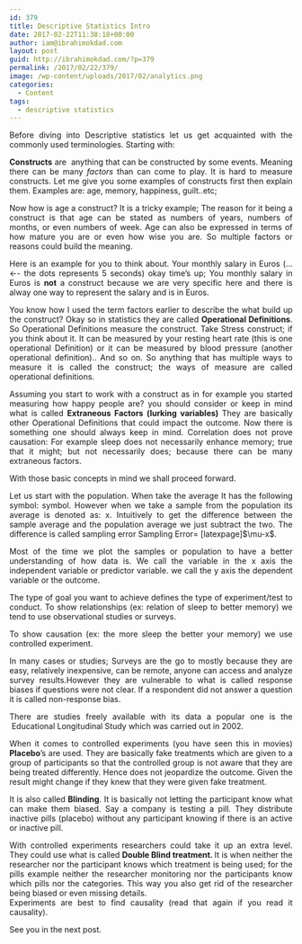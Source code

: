 ```yaml
---
id: 379
title: Descriptive Statistics Intro
date: 2017-02-22T11:38:18+00:00
author: iam@ibrahimokdad.com
layout: post
guid: http://ibrahimokdad.com/?p=379
permalink: /2017/02/22/379/
image: /wp-content/uploads/2017/02/analytics.png
categories:
  - Content
tags:
  - descriptive statistics
---
```

<p style="text-align: justify;">
  Before diving into Descriptive statistics let us get acquainted with the commonly used terminologies. Starting with:
</p>

<p style="text-align: justify;">
  <span style="font-weight: 400;"><strong>Constructs</strong> are  anything that can be constructed by some events. Meaning there can be many </span><i><span style="font-weight: 400;">factors </span></i><span style="font-weight: 400;">than can come to play. It is hard to measure constructs. Let me give you some examples of constructs first then explain them. Examples are: age, memory, happiness, guilt..etc; </span>
</p>

<p style="text-align: justify;">
  <span style="font-weight: 400;">Now how is age a construct? It is a tricky example; The reason for it being a construct is that age can be stated as numbers of years, numbers of months, or even numbers of week. Age can also be expressed in terms of how mature you are or even how wise you are. So multiple factors or reasons could build the meaning. </span>
</p>

<p style="text-align: justify;">
  <span style="font-weight: 400;">Here is an example for you to think about. Your monthly salary in Euros (&#8230; ←- the dots represents 5 seconds) okay time&#8217;s up; You monthly salary in Euros is </span><b>not</b><span style="font-weight: 400;"> a construct because we are very specific here and there is alway one way to represent the salary and is in Euros.</span>
</p>

<p style="text-align: justify;">
  <!--more-->
</p>

<p style="text-align: justify;">
  <span style="font-weight: 400;">You know how I used the term factors earlier to describe the what build up the construct? Okay so in statistics they are called </span><b>Operational Definitions</b><span style="font-weight: 400;">. So Operational Definitions measure the construct. Take Stress construct; if you think about it. It can be measured by your resting heart rate (this is one operational Definition) or it can be measured by blood pressure (another operational definition).. And so on. So anything that has multiple ways to measure it is called the construct; the ways of measure are called operational definitions.</span>
</p>

<p style="text-align: justify;">
  <span style="font-weight: 400;">Assuming you start to work with a construct as in for example you started measuring how happy people are? you should consider or keep in mind what is called </span><b>Extraneous Factors (lurking variables) </b><span style="font-weight: 400;">They are basically other Operational Definitions that could impact the outcome. Now there is something one should always keep in mind. Correlation does not prove causation: For example sleep does not necessarily enhance memory; true that it might; but not necessarily does; because there can be many extraneous factors.</span>
</p>

<p style="text-align: justify;">
  <span style="font-weight: 400;">With those basic concepts in mind we shall proceed forward.</span>
</p>

<p style="text-align: justify;">
  <span style="font-weight: 400;">Let us start with the population. When take the average It has the following symbol: </span><span style="font-weight: 400;">symbol. However when we take a sample from the population its average is denoted as: </span><span style="font-weight: 400;">x</span><span style="font-weight: 400;">. Intuitively to get the difference between the sample average and the population average we just subtract the two. The difference is called sampling error Sampling Error= [latexpage]$\mu-x$.</span>
</p>

<p style="text-align: justify;">
  <span style="font-weight: 400;">Most of the time we plot the samples or population to have a better understanding of how data is. We call the variable in the x axis the independent variable or predictor variable. we call the y axis the dependent variable or the outcome.</span>
</p>

<p style="text-align: justify;">
  <span style="font-weight: 400;">The type of goal you want to achieve defines the type of experiment/test to conduct. To show relationships (ex: relation of sleep to better memory) we tend to use observational studies or surveys.</span>
</p>

<p style="text-align: justify;">
  <span style="font-weight: 400;">To show causation (ex: the more sleep the better your memory) we use controlled experiment.</span>
</p>

<p style="text-align: justify;">
  <span style="font-weight: 400;">In many cases or studies; Surveys are the go to mostly because they are easy, relatively inexpensive, can be remote, anyone can access and analyze survey results.However they are vulnerable to what is called response biases if questions were not clear. If a respondent did not answer a question it is called non-response bias.</span>
</p>

<p style="text-align: justify;">
  <span style="font-weight: 400;">There are studies freely available with its data a popular one is the  Educational Longitudinal Study which was carried out in 2002.</span>
</p>

<p style="text-align: justify;">
  <span style="font-weight: 400;">When it comes to controlled experiments (you have seen this in movies) </span><b>Placebo</b><span style="font-weight: 400;">’s are used. They are basically fake treatments which are given to a group of participants so that the controlled group is not aware that they are being treated differently. Hence does not jeopardize the outcome. Given the result might change if they knew that they were given fake treatment.</span>
</p>

<p style="text-align: justify;">
  <span style="font-weight: 400;">It is also called </span><b>Blinding</b><span style="font-weight: 400;">. It is basically not letting the participant know what can make them biased. Say a company is testing a pill. They distribute inactive pills (placebo) without any participant knowing if there is an active or inactive pill.</span>
</p>

<p style="text-align: justify;">
  <span style="font-weight: 400;">With controlled experiments researchers could take it up an extra level. They could use what is called </span><b>Double Blind treatment. </b><span style="font-weight: 400;">It is when neither the researcher nor the participant knows which treatment is being used; for the pills example neither the researcher monitoring nor the participants know which pills nor the categories. This way you also get rid of the researcher being biased or even missing details.</span><br /> <span style="font-weight: 400;">Experiments are best to find causality (read that again if you read it causality).</p> 
  
  <p>
    See you in the next post.</span>
  </p>